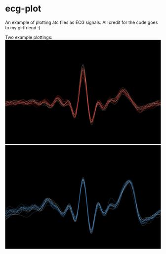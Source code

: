 # ecg-plot
An example of plotting atc files as ECG signals. All credit for the code goes to my girlfriend :)

Two example plottings:
![Reds](reds.png?raw=true "Reds")
![Blues](blues.png?raw=true "Blues")
